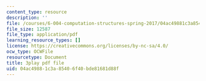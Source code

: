 ```yaml
---
content_type: resource
description: ''
file: /courses/6-004-computation-structures-spring-2017/04ac49881c3a85406f40bde81681d88f_fg6QYiiF_c8.pdf
file_size: 12587
file_type: application/pdf
learning_resource_types: []
license: https://creativecommons.org/licenses/by-nc-sa/4.0/
ocw_type: OCWFile
resourcetype: Document
title: 3play pdf file
uid: 04ac4988-1c3a-8540-6f40-bde81681d88f
---
```

